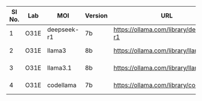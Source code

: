 | Sl No. | Lab | MOI | Version | URL | Onboard Status |
|--------|------ |------|---------|--------|------------|
| 1 | O31E | deepseek-r1 | 7b | https://ollama.com/library/deepseek-r1| Not Onboarded |
| 2 | O31E | llama3 | 8b | https://ollama.com/library/llama3 | Not Onboarded | 
| 3 | O31E | llama3.1 | 8b | https://ollama.com/library/llama3.1 | Not Onboarded |
| 4 | O31E | codellama | 7b | https://ollama.com/library/codellama | Not Onboarded |